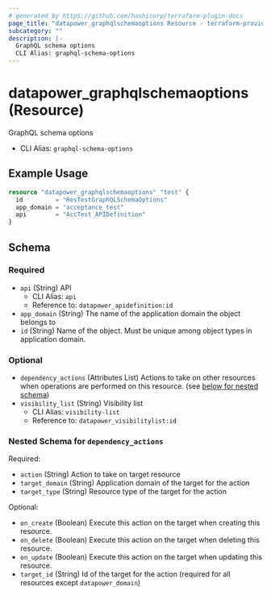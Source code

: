 ```yaml
---
# generated by https://github.com/hashicorp/terraform-plugin-docs
page_title: "datapower_graphqlschemaoptions Resource - terraform-provider-datapower"
subcategory: ""
description: |-
  GraphQL schema options
  CLI Alias: graphql-schema-options
---
```


# datapower_graphqlschemaoptions (Resource)

GraphQL schema options
  - CLI Alias: `graphql-schema-options`

## Example Usage

```terraform
resource "datapower_graphqlschemaoptions" "test" {
  id         = "ResTestGraphQLSchemaOptions"
  app_domain = "acceptance_test"
  api        = "AccTest_APIDefinition"
}
```

<!-- schema generated by tfplugindocs -->
## Schema

### Required

- `api` (String) API
  - CLI Alias: `api`
  - Reference to: `datapower_apidefinition:id`
- `app_domain` (String) The name of the application domain the object belongs to
- `id` (String) Name of the object. Must be unique among object types in application domain.

### Optional

- `dependency_actions` (Attributes List) Actions to take on other resources when operations are performed on this resource. (see [below for nested schema](#nestedatt--dependency_actions))
- `visibility_list` (String) Visibility list
  - CLI Alias: `visibility-list`
  - Reference to: `datapower_visibilitylist:id`

<a id="nestedatt--dependency_actions"></a>
### Nested Schema for `dependency_actions`

Required:

- `action` (String) Action to take on target resource
- `target_domain` (String) Application domain of the target for the action
- `target_type` (String) Resource type of the target for the action

Optional:

- `on_create` (Boolean) Execute this action on the target when creating this resource.
- `on_delete` (Boolean) Execute this action on the target when deleting this resource.
- `on_update` (Boolean) Execute this action on the target when updating this resource.
- `target_id` (String) Id of the target for the action (required for all resources except `datapower_domain`)
